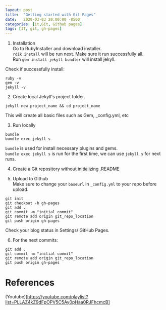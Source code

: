 ```yaml
---
layout: post
title:  "Getting started with Git Pages"
date:   2020-03-03 20:00:00 -0500
categories: [it,Git, Github pages]
tags: [IT, git, gh-pages]
---
```


1. Installation         
Go to RubyInstaller and download installer.              
`rdik install` will be run next. Make sure it run successfully all.            
Run `gem install jekyll bundler` will install jekyll.                 

Check if successfully install:                
```
ruby -v                
gem -v                  
jekyll -v                         
```

2. Create local Jekyll's project folder.                  
```
jekyll new project_name && cd project_name
```
This will create all basic files such as Gem, _config.yml, etc

3. Run locally                       
```
bundle                     
bundle exec jekyll s
```
`bundle` is used for install necessary plugins and gems.                           
`bundle exec jekyll s` is run for the first time, we can use `jekyll s` for next runs.                     

4. Create a Git repository without initializing .README                  

5. Upload to Github                  
Make sure to change your `baseurl` in `_config.yml` to your repo before upload.             

```
git init                          
git checkout -b gh-pages                            
git add .                        
git commit -m "initial commit"                         
git remote add origin git_repo_location                           
git push origin gh-pages                         
```

Check your blog status in Settings/ GitHub Pages.     

6. For the next commits:
```
git add .                        
git commit -m "initial commit"                         
git remote add origin git_repo_location                           
git push origin gh-pages       
```

# References
(Youtube)[https://youtube.com/playlist?list=PLLAZ4kZ9dFpOPV5C5Ay0pHaa0RJFhcmcB]